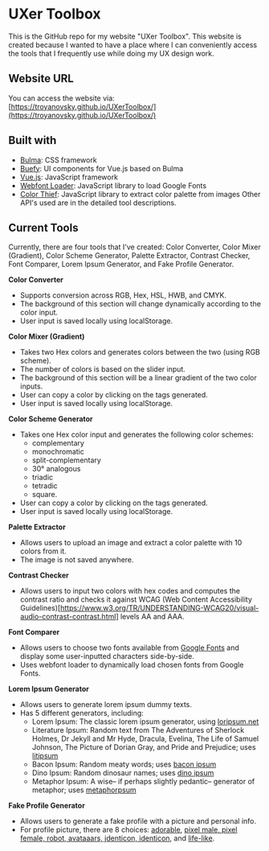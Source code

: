 # UXer Toolbox
This is the GitHub repo for my website "UXer Toolbox". This website is created because I wanted to have a place where I can conveniently access the tools that I frequently use while doing my UX design work.
## Website URL
You can access the website via: [https://troyanovsky.github.io/UXerToolbox/](https://troyanovsky.github.io/UXerToolbox/)
## Built with

 - [Bulma](https://bulma.io/): CSS framework
 - [Buefy](https://buefy.org/): UI components for Vue.js based on Bulma
 - [Vue.js](https://vuejs.org/): JavaScript framework
 - [Webfont Loader](https://github.com/typekit/webfontloader): JavaScript library to load Google Fonts
 - [Color Thief](https://lokeshdhakar.com/projects/color-thief/): JavaScript library to extract color palette from images
 Other API's used are in the detailed tool descriptions.

## Current Tools
Currently, there are four tools that I've created: Color Converter, Color Mixer (Gradient), Color Scheme Generator, Palette Extractor, Contrast Checker, Font Comparer, Lorem Ipsum Generator, and Fake Profile Generator.

**Color Converter**

 - Supports conversion across RGB, Hex, HSL, HWB, and CMYK. 
 - The background of this section will change dynamically according to the color input. 
 - User input is saved locally using localStorage.

**Color Mixer (Gradient)**

 - Takes two Hex colors and generates colors between the two (using RGB scheme). 
 - The number of colors is based on the slider input. 
 - The background of this section will be a linear gradient of the two color inputs.
 - User can copy a color by clicking on the tags generated.
 - User input is saved locally using localStorage.

**Color Scheme Generator**

 - Takes one Hex color input and generates the following color schemes: 
	 - complementary
	 - monochromatic
	 - split-complementary
	 - 30° analogous
	 - triadic
	 - tetradic
	 - square.
 - User can copy a color by clicking on the tags generated.
 - User input is saved locally using localStorage.

**Palette Extractor**

 - Allows users to upload an image and extract a color palette with 10 colors from it.
 - The image is not saved anywhere.

**Contrast Checker**
 - Allows users to input two colors with hex codes and computes the contrast ratio and checks it against WCAG (Web Content Accessibility Guidelines)[https://www.w3.org/TR/UNDERSTANDING-WCAG20/visual-audio-contrast-contrast.html] levels AA and AAA.

**Font Comparer**

 - Allows users to choose two fonts available from [Google Fonts](https://fonts.google.com/) and display some user-inputted characters side-by-side.
 - Uses webfont loader to dynamically load chosen fonts from Google Fonts.

 **Lorem Ipsum Generator**

 - Allows users to generate lorem ipsum dummy texts.
 - Has 5 different generators, including:
 	- Lorem Ipsum: The classic lorem ipsum generator, using [loripsum.net](https://loripsum.net/)
	- Literature Ipsum: Random text from The Adventures of Sherlock Holmes, Dr Jekyll and Mr Hyde, Dracula, Evelina, The Life of Samuel Johnson, The Picture of Dorian Gray, and Pride and Prejudice; uses [litipsum](https://litipsum.com/)
	- Bacon Ipsum: Random meaty words; uses [bacon ipsum](https://baconipsum.com/)
	- Dino Ipsum: Random dinosaur names; uses [dino ipsum](http://dinoipsum.herokuapp.com/)
	- Metaphor Ipsum: A wise– if perhaps slightly pedantic– generator of metaphor; uses [metaphorpsum](http://metaphorpsum.com/)

**Fake Profile Generator**

 - Allows users to generate a fake profile with a picture and personal info.
 - For profile picture, there are 8 choices: [adorable](http://avatars.adorable.io/), [pixel male, pixel female, robot, avataaars, jdenticon, identicon](https://avatars.dicebear.com/), and [life-like](https://thispersondoesnotexist.com/). 
